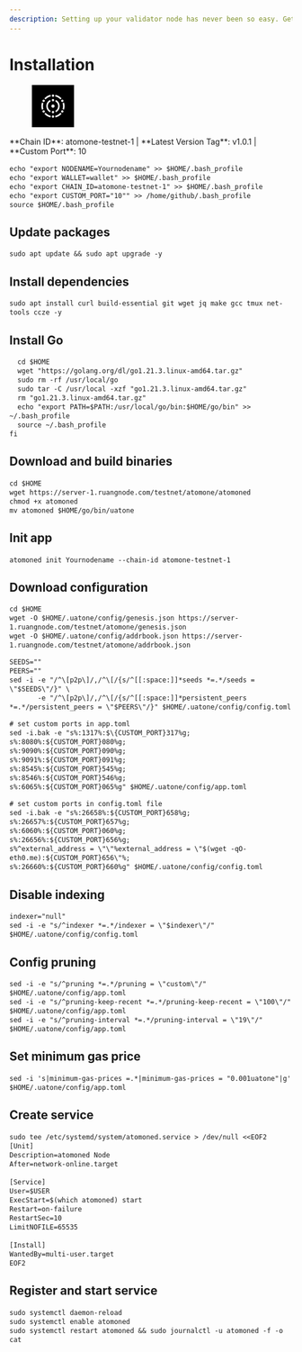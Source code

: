 ```yaml
---
description: Setting up your validator node has never been so easy. Get your validator running in minutes by following step by step instructions.
---
```

# Installation
<figure><img src="https://raw.githubusercontent.com/ruangnode/cosmos-images/main/logos/atomone.png" alt=""><figcaption></figcaption></figure>
**Chain ID**: atomone-testnet-1 | **Latest Version Tag**: v1.0.1  | **Custom Port**: 10

```
echo "export NODENAME=Yournodename" >> $HOME/.bash_profile
echo "export WALLET=wallet" >> $HOME/.bash_profile
echo "export CHAIN_ID=atomone-testnet-1" >> $HOME/.bash_profile
echo "export CUSTOM_PORT="10"" >> /home/github/.bash_profile
source $HOME/.bash_profile
```

## Update packages
```
sudo apt update && sudo apt upgrade -y
```

## Install dependencies
```
sudo apt install curl build-essential git wget jq make gcc tmux net-tools ccze -y
```

## Install Go
```
  cd $HOME
  wget "https://golang.org/dl/go1.21.3.linux-amd64.tar.gz"
  sudo rm -rf /usr/local/go
  sudo tar -C /usr/local -xzf "go1.21.3.linux-amd64.tar.gz"
  rm "go1.21.3.linux-amd64.tar.gz"
  echo "export PATH=$PATH:/usr/local/go/bin:$HOME/go/bin" >> ~/.bash_profile
  source ~/.bash_profile
fi
```

## Download and build binaries
```
cd $HOME
wget https://server-1.ruangnode.com/testnet/atomone/atomoned
chmod +x atomoned
mv atomoned $HOME/go/bin/uatone
```

## Init app
```
atomoned init Yournodename --chain-id atomone-testnet-1
```

## Download configuration
```
cd $HOME
wget -O $HOME/.uatone/config/genesis.json https://server-1.ruangnode.com/testnet/atomone/genesis.json
wget -O $HOME/.uatone/config/addrbook.json https://server-1.ruangnode.com/testnet/atomone/addrbook.json
```

```
SEEDS=""
PEERS=""
sed -i -e "/^\[p2p\]/,/^\[/{s/^[[:space:]]*seeds *=.*/seeds = \"$SEEDS\"/}" \
       -e "/^\[p2p\]/,/^\[/{s/^[[:space:]]*persistent_peers *=.*/persistent_peers = \"$PEERS\"/}" $HOME/.uatone/config/config.toml
```

```
# set custom ports in app.toml
sed -i.bak -e "s%:1317%:$\{CUSTOM_PORT}317%g;
s%:8080%:${CUSTOM_PORT}080%g;
s%:9090%:${CUSTOM_PORT}090%g;
s%:9091%:${CUSTOM_PORT}091%g;
s%:8545%:${CUSTOM_PORT}545%g;
s%:8546%:${CUSTOM_PORT}546%g;
s%:6065%:${CUSTOM_PORT}065%g" $HOME/.uatone/config/app.toml
```

```
# set custom ports in config.toml file
sed -i.bak -e "s%:26658%:${CUSTOM_PORT}658%g;
s%:26657%:${CUSTOM_PORT}657%g;
s%:6060%:${CUSTOM_PORT}060%g;
s%:26656%:${CUSTOM_PORT}656%g;
s%^external_address = \"\"%external_address = \"$(wget -qO- eth0.me):${CUSTOM_PORT}656\"%;
s%:26660%:${CUSTOM_PORT}660%g" $HOME/.uatone/config/config.toml
```

## Disable indexing
```
indexer="null"
sed -i -e "s/^indexer *=.*/indexer = \"$indexer\"/" $HOME/.uatone/config/config.toml
```

## Config pruning
```
sed -i -e "s/^pruning *=.*/pruning = \"custom\"/" $HOME/.uatone/config/app.toml 
sed -i -e "s/^pruning-keep-recent *=.*/pruning-keep-recent = \"100\"/" $HOME/.uatone/config/app.toml
sed -i -e "s/^pruning-interval *=.*/pruning-interval = \"19\"/" $HOME/.uatone/config/app.toml
```

## Set minimum gas price
```
sed -i 's|minimum-gas-prices =.*|minimum-gas-prices = "0.001uatone"|g' $HOME/.uatone/config/app.toml
```

## Create service
```
sudo tee /etc/systemd/system/atomoned.service > /dev/null <<EOF2
[Unit]
Description=atomoned Node
After=network-online.target

[Service]
User=$USER
ExecStart=$(which atomoned) start
Restart=on-failure
RestartSec=10
LimitNOFILE=65535

[Install]
WantedBy=multi-user.target
EOF2
```

## Register and start service
```
sudo systemctl daemon-reload
sudo systemctl enable atomoned
sudo systemctl restart atomoned && sudo journalctl -u atomoned -f -o cat
```
